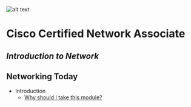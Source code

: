 ![alt text](https://www.meme-arsenal.com/memes/c373059b13c08fb72b393afa59be0842.jpg)
# Cisco Certified Network Associate
## _Introduction to Network_

## Networking Today

- Introduction
    * [Why should I take this module?](https://github.com/bembenk18/CCNA/NetToday/1-0-1.md)
